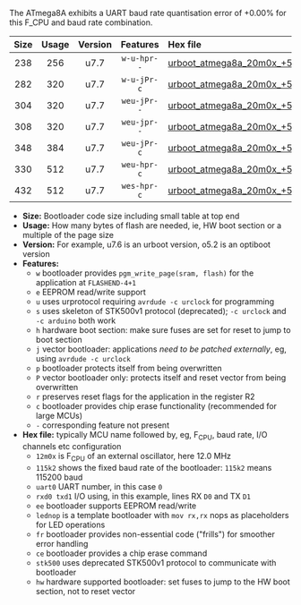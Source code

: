 The ATmega8A exhibits a UART baud rate quantisation error of +0.00% for this F_CPU and baud rate combination.

|Size|Usage|Version|Features|Hex file|
|:-:|:-:|:-:|:-:|:--|
|238|256|u7.7|`w-u-hpr--`|[urboot_atmega8a_20m0x_+500k0_uart0_rxd0_txd1_lednop_fr_hw.hex](https://raw.githubusercontent.com/stefanrueger/urboot.hex/main/mcus/atmega8a/external_oscillator/fcpu_20m0x/br_+500k0/urboot_atmega8a_20m0x_+500k0_uart0_rxd0_txd1_lednop_fr_hw.hex)|
|282|320|u7.7|`w-u-jPr-c`|[urboot_atmega8a_20m0x_+500k0_uart0_rxd0_txd1_lednop_fr_ce.hex](https://raw.githubusercontent.com/stefanrueger/urboot.hex/main/mcus/atmega8a/external_oscillator/fcpu_20m0x/br_+500k0/urboot_atmega8a_20m0x_+500k0_uart0_rxd0_txd1_lednop_fr_ce.hex)|
|304|320|u7.7|`weu-jPr--`|[urboot_atmega8a_20m0x_+500k0_uart0_rxd0_txd1_ee_lednop.hex](https://raw.githubusercontent.com/stefanrueger/urboot.hex/main/mcus/atmega8a/external_oscillator/fcpu_20m0x/br_+500k0/urboot_atmega8a_20m0x_+500k0_uart0_rxd0_txd1_ee_lednop.hex)|
|308|320|u7.7|`weu-jpr--`|[urboot_atmega8a_20m0x_+500k0_uart0_rxd0_txd1_ee_lednop_fr.hex](https://raw.githubusercontent.com/stefanrueger/urboot.hex/main/mcus/atmega8a/external_oscillator/fcpu_20m0x/br_+500k0/urboot_atmega8a_20m0x_+500k0_uart0_rxd0_txd1_ee_lednop_fr.hex)|
|348|384|u7.7|`weu-jPr-c`|[urboot_atmega8a_20m0x_+500k0_uart0_rxd0_txd1_ee_lednop_fr_ce.hex](https://raw.githubusercontent.com/stefanrueger/urboot.hex/main/mcus/atmega8a/external_oscillator/fcpu_20m0x/br_+500k0/urboot_atmega8a_20m0x_+500k0_uart0_rxd0_txd1_ee_lednop_fr_ce.hex)|
|330|512|u7.7|`weu-hpr-c`|[urboot_atmega8a_20m0x_+500k0_uart0_rxd0_txd1_ee_lednop_fr_ce_hw.hex](https://raw.githubusercontent.com/stefanrueger/urboot.hex/main/mcus/atmega8a/external_oscillator/fcpu_20m0x/br_+500k0/urboot_atmega8a_20m0x_+500k0_uart0_rxd0_txd1_ee_lednop_fr_ce_hw.hex)|
|432|512|u7.7|`wes-hpr-c`|[urboot_atmega8a_20m0x_+500k0_uart0_rxd0_txd1_ee_lednop_fr_ce_stk500_hw.hex](https://raw.githubusercontent.com/stefanrueger/urboot.hex/main/mcus/atmega8a/external_oscillator/fcpu_20m0x/br_+500k0/urboot_atmega8a_20m0x_+500k0_uart0_rxd0_txd1_ee_lednop_fr_ce_stk500_hw.hex)|

- **Size:** Bootloader code size including small table at top end
- **Usage:** How many bytes of flash are needed, ie, HW boot section or a multiple of the page size
- **Version:** For example, u7.6 is an urboot version, o5.2 is an optiboot version
- **Features:**
  + `w` bootloader provides `pgm_write_page(sram, flash)` for the application at `FLASHEND-4+1`
  + `e` EEPROM read/write support
  + `u` uses urprotocol requiring `avrdude -c urclock` for programming
  + `s` uses skeleton of STK500v1 protocol (deprecated); `-c urclock` and `-c arduino` both work
  + `h` hardware boot section: make sure fuses are set for reset to jump to boot section
  + `j` vector bootloader: applications *need to be patched externally*, eg, using `avrdude -c urclock`
  + `p` bootloader protects itself from being overwritten
  + `P` vector bootloader only: protects itself and reset vector from being overwritten
  + `r` preserves reset flags for the application in the register R2
  + `c` bootloader provides chip erase functionality (recommended for large MCUs)
  + `-` corresponding feature not present
- **Hex file:** typically MCU name followed by, eg, F<sub>CPU</sub>, baud rate, I/O channels etc configuration
  + `12m0x` is F<sub>CPU</sub> of an external oscillator, here 12.0 MHz
  + `115k2` shows the fixed baud rate of the bootloader: `115k2` means 115200 baud
  + `uart0` UART number, in this case `0`
  + `rxd0 txd1` I/O using, in this example, lines RX `D0` and TX `D1`
  + `ee` bootloader supports EEPROM read/write
  + `lednop` is a template bootloader with `mov rx,rx` nops as placeholders for LED operations
  + `fr` bootloader provides non-essential code ("frills") for smoother error handling
  + `ce` bootloader provides a chip erase command
  + `stk500` uses deprecated STK500v1 protocol to communicate with bootloader
  + `hw` hardware supported bootloader: set fuses to jump to the HW boot section, not to reset vector
